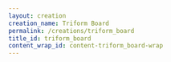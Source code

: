 ```yaml
---
layout: creation
creation_name: Triform Board
permalink: /creations/triform_board
title_id: triform_board
content_wrap_id: content-triform_board-wrap
---
```

